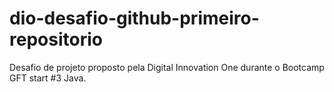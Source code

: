 # dio-desafio-github-primeiro-repositorio
Desafio de projeto proposto pela Digital Innovation One durante o Bootcamp GFT start #3 Java.
